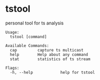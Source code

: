 # tstool

personal tool for ts analysis

```
Usage:
  tstool [command]
  
Available Commands:
  cap         capture ts multicast
  help        Help about any command
  stat        statistics of ts stream

Flags:
  -h, --help            help for tstool
```
